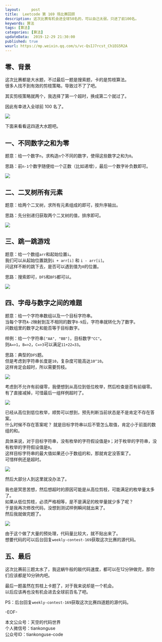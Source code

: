 ```yaml
---   
layout:     post  
title:  Leetcode 第 169 场比赛回顾  
description: 这次比赛有机会进全球50名的，可以自己太弱，只进了前100名。    
keywords: 算法  
tags: [算法]    
categories: [算法]  
updateData:  2019-12-29 21:30:00  
published: true  
wxurl: https://mp.weixin.qq.com/s/vc-QsIJ7rcst_Ch1EG5R2A  
---  
```



## 零、背景  


这次比赛都是大水题，不过最后一题是搜索题，卡的是剪枝算法。  
很多人找不到有效的剪枝策略，导致过不了了吧。  


其实剪枝策略就两个，我选择了第一个超时，换成第二个就过了。  


因此有幸进入全球前 100 名了。  


![](https://res2019.tiankonguse.com/images/2019/12/29/001.png)  


下面来看看这四道大水题吧。  


## 一、不同数字之和为零  


题意：给一个数字`n`，求构造`n`个不同的数字，使得这些数字之和为`0`。  


思路：前`n-1`个数字随便给一个正数（比如递增），最后一个数字补负数即可。  


![](https://res2019.tiankonguse.com/images/2019/12/29/002.png)  


## 二、二叉树所有元素  


题意：给两个二叉树，求所有元素组成的即可，按升序输出。  


思路：先分别递归获取两个二叉树的值，排序即可。  


![](https://res2019.tiankonguse.com/images/2019/12/29/003.png)  


## 三、跳一跳游戏  


题意：给一个数组`arr`和起始位置`i`。  
我们可以从起始位置跳到`i + arr[i]` 和 `i - arr[i]`。  
问这样不断的跳下去，是否可以遇到值为`0`的位置。  


思路：搜索即可，`DFS`和`BFS`都可以。  


![](https://res2019.tiankonguse.com/images/2019/12/29/004.png)  


## 四、字母与数字之间的难题  


题意：给一个字符串数组以及一个目标字符串。  
当每个字符`A-Z`映射到互不相同的数字`0-9`后，字符串就转化为了数字。  
问数组里的数字之和能否等于目标数字。  


样例：给一个字符串`["AA", "BB"]`，目标数字`"CC"`。  
则`A=>1`，`B=>2`，`C=>3`可以满足`11+22=33`。  


思路：典型的`DFS`题。  
但是考虑到字符串长度是`10`，复杂度可能高达`10^10`。  
这样肯定会超时，所以需要剪枝。  


![](https://res2019.tiankonguse.com/images/2019/12/29/005.png)  


考虑到不允许有前缀零，我便想到从高位到低位枚举，然后检查是否有前缀零。  
有了直接减掉，可惜最后一组样例超时了。  


![](https://res2019.tiankonguse.com/images/2019/12/29/006.png)  


已经从高位到低位枚举，顺势可以想到，预先判断当前状态是不是肯定不存在答案。  
什么时候不存在答案呢？ 
就是目标字符串以后不管怎么取值，肯定小于前面的数组的和。  


具体来说，对于目标字符串，没有枚举的字符假设值是`9`；对于枚举的字符串，没有枚举的字符假设值是`0`。  
这样目标字符串的最大值如果还小于数组的和，那就肯定没答案了。  
可惜样例还是超时。  


![](https://res2019.tiankonguse.com/images/2019/12/29/007.png)  


然后大部分人到这里就没办法了。  


我也是冥思苦想，然后想超时的原因可能是从高位剪枝，可能满足的枚举量太多了。  
如果从低位剪枝，必须严格相等，是不是满足的枚举量就少多了呢？  
于是我再次修改代码，没想到测试样例瞬间就出来了。  
然后我就做完题了。  


![](https://res2019.tiankonguse.com/images/2019/12/29/008.png)  


由于这个做了大量的预处理，代码量比较大，就不贴出来了。  
想要代码的可以后台回复`weekly-contest-169`获取这次比赛的源代码。  


## 五、最后  


这次比赛前三题太水了，我这蜗牛般的敲代码速度，都可以在12分钟做完，那你们应该都是10分钟内吧。  


最后一题虽然在剪枝上卡题了，对于我来说却是一个机会。  
以后应该再也没有机会进去全球前百名了吧。  


PS：后台回复`weekly-contest-169`获取这次比赛四道题的源代码。  


-EOF-  


本文公众号：天空的代码世界  
个人微信号：tiankonguse  
公众号ID：tiankonguse-code  
  

